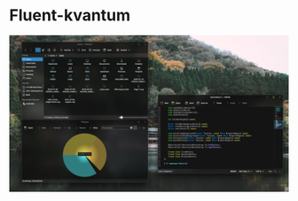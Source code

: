 # Fluent-kvantum

![screenshot](https://github.com/Luwx/Fluent-kvantum/blob/master/Screenshot_20181130_171007.png)
